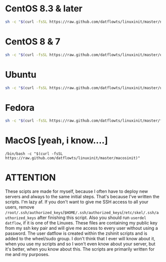 # CentOS 8.3 & later
```bash
sh -c "$(curl -fsSL https://raw.github.com/datflowts/linuxinit/master/n-centosinit)"
```

# CentOS 8 & 7
```bash
sh -c "$(curl -fsSL https://raw.github.com/datflowts/linuxinit/master/o-centosinit)"
```

# Ubuntu
```bash
sh -c "$(curl -fsSL https://raw.github.com/datflowts/linuxinit/master/ubuntuinit)"
```

# Fedora
```bash
sh -c "$(curl -fsSL https://raw.github.com/datflowts/linuxinit/master/fedorainit)"
```



# MacOS [yeah, i know....]
```
/bin/bash -c "$(curl -fsSL https://raw.github.com/datflowts/linuxinit/master/macosinit)"
```



# ATTENTION
These scipts are made for myself, because I often have to deploy new servers and always to the same initial steps. That's because I've written the scripts. I'm lazy af. If you don't want to give me SSH access to all your users, remove `/root/.ssh/authorized_keys`/`$HOME/.ssh/authorized_keys`/`/etc/skel/.ssh/authorized_keys` after finishing this script. Also you should run `userdel datflow`, if it is one of the Linuxes. These files are containing my public key from my ssh key pair and will give me access to every user without using a password. The user datflow is created within the zshinit scripts and is added to the wheel/sudo group. I don't think that I ever will know about it, when you use my scripts and so I won't even know about your server, but it's better, when you know about this. The scripts are primarily written for me and my purposes.
